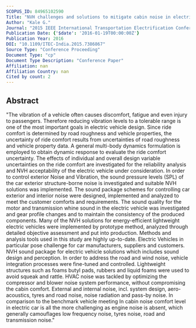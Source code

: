 ```yaml
---
SCOPUS_ID: 84965102590
Title: "NVH challenges and solutions to mitigate cabin noise in electric vehicles"
Author: "Kale G."
Journal: "2015 IEEE International Transportation Electrification Conference, ITEC-India 2015"
Publication Date: {'$date': '2016-01-19T00:00:00Z'}
Publication Year: 2016
DOI: "10.1109/ITEC-India.2015.7386867"
Source Type: "Conference Proceeding"
Document Type: "cp"
Document Type Description: "Conference Paper"
Affiliation: nan
Affiliation Country: nan
Cited by count: 2
---
```


## Abstract
"The vibration of a vehicle often causes discomfort, fatigue and even injury to passengers. Therefore reducing vibration levels to a tolerable range is one of the most important goals in electric vehicle design. Since ride comfort is determined by road roughness and vehicle properties, the uncertainty of ride comfort results from uncertainties of road roughness and vehicle property data. A general multi-body dynamics formulation is employed to obtain dynamic response to evaluate the ride comfort uncertainty. The effects of individual and overall design variable uncertainties on the ride comfort are investigated for the reliability analysis and NVH acceptability of the electric vehicle under consideration. In order to control exterior Noise and Vibration, the sound pressure levels (SPL) of the car exterior structure-borne noise is investigated and suitable NVH solutions was implemented. The sound package schemes for controlling car exterior and interior noise were designed, implemented and analyzed to meet the customer comforts and requirements. The sound quality for the motor and transmission whine sound in the electric vehicle was investigated and gear profile changes and to maintain the consistency of the produced components. Many of the NVH solutions for energy-efficient lightweight electric vehicles were implemented by prototype method, analyzed through detailed objective assessment and put into production. Methods and analysis tools used in this study are highly up-to-date. Electric Vehicles in particular pose challenge for car manufacturers, suppliers and customers. NVH sound package for electric vehicle solutions which includes sound design and perception. In order to address the road and wind noise, vehicle integration processes were fine-tuned and controlled. Lightweight structures such as foams butyl pads, rubbers and liquid foams were used to avoid squeak and rattle. HVAC noise was tackled by optimizing the compressor and blower noise system performance, without compromising the cabin comfort. External and internal noise, incl. system design, aero-acoustics, tyres and road noise, noise radiation and pass-by noise. In comparison to the benchmark vehicle meeting In cabin noise comfort level in electric car is all the more challenging as engine noise is absent, which generally camouflages low frequency noise, tyres noise, road and transmission noise."
